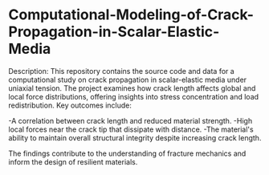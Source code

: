 # Computational-Modeling-of-Crack-Propagation-in-Scalar-Elastic-Media

Description:
This repository contains the source code and data for a computational study on crack propagation in scalar-elastic media under uniaxial tension. The project examines how crack length affects global and local force distributions, offering insights into stress concentration and load redistribution. Key outcomes include:

-A correlation between crack length and reduced material strength.
-High local forces near the crack tip that dissipate with distance.
-The material's ability to maintain overall structural integrity despite increasing crack length.

The findings contribute to the understanding of fracture mechanics and inform the design of resilient materials.
